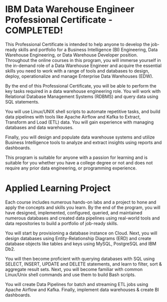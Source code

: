 # IBM Data Warehouse Engineer Professional Certificate - COMPLETED!

This Professional Certificate is intended to help anyone to develop the job-ready skills and portfolio for a Business Intelligence (BI) Engineering, Data Warehouse Engineering, or Data Warehouse Developer position. Throughout the online courses in this program, you will immerse yourself in the in-demand role of a Data Warehouse Engineer and acquire the essential skills you need to work with a range of tools and databases to design, deploy, operationalize and manage Enterprise Data Warehouses (EDW). 

By the end of this Professional Certificate, you will be able to perform the key tasks required in a data warehouse engineering role. You will work with Relational Database Management Systems (RDBMS) and query data using SQL statements. 

You will use Linux/UNIX shell scripts to automate repetitive tasks, and build data pipelines with tools like Apache Airflow and Kafka to Extract, Transform and Load (ETL) data. You will gain experience with managing databases and data warehouses. 

Finally, you will design and populate data warehouse systems and utilize Business Intelligence tools to analyze and extract insights using reports and dashboards.

This program is suitable for anyone with a passion for learning and is suitable for you whether you have a college degree or not and does not require any prior data engineering, or programming experience.

# Applied Learning Project

Each course includes numerous hands-on labs and a project to hone and apply the concepts and skills you learn. By the end of the program, you will have designed, implemented, configured, queried, and maintained numerous databases and created data pipelines using real-world tools and data repositories to build a portfolio of job-ready skills.

You will start by provisioning a database instance on Cloud. Next, you will design databases using Entity-Relationship Diagrams (ERD) and create database objects like tables and keys using MySQL, PostgreSQL and IBM Db2. 

You will then become proficient with querying databases with SQL using SELECT, INSERT, UPDATE and DELETE statements, and learn to filter, sort & aggregate result sets. Next, you will become familiar with common Linux/Unix shell commands and use them to build Bash scripts.

You will create Data Pipelines for batch and streaming ETL jobs using Apache Airflow and Kafka. Finally, implement data warehouses & create BI dashboards.
